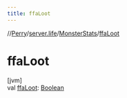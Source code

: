 ```yaml
---
title: ffaLoot
---
```

//[Perry](../../../index.html)/[server.life](../index.html)/[MonsterStats](index.html)/[ffaLoot](ffa-loot.html)



# ffaLoot



[jvm]\
val [ffaLoot](ffa-loot.html): [Boolean](https://kotlinlang.org/api/latest/jvm/stdlib/kotlin/-boolean/index.html)




